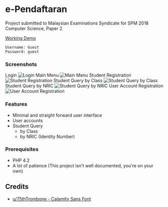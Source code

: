 # e-Pendaftaran
Project submitted to Malaysian Examinations Syndicate for SPM 2018 Computer Science, Paper 2

[Working Demo](https://ependaftaran.000webhostapp.com/)
```
Username: Guest
Password: guest
```
### Screenshots
Login
![Login](https://files.catbox.moe/qrzsaq.png)
Main Menu
![Main Menu](https://files.catbox.moe/n10the.png)
Student Registration
![Student Registration](https://files.catbox.moe/yed000.png)
Student Query by Class
![Student Query by Class](https://files.catbox.moe/c9qkng.png)
Student Query by NRIC
![Student Query by NRIC](https://files.catbox.moe/gmkv6h.png)
User Account Registration
![User Account Registration](https://files.catbox.moe/e7h6jt.png)

### Features
* Minimal and straight forward user interface
* User accounts
* Student Query
  * by Class
  * by NRIC (Identity Number)

### Prerequisites
* PHP 4.2
* A lot of patience (This project isn't well documented, you're on your own)

## Credits
* [u/75thTrombone - Calamity Sans Font](https://www.reddit.com/r/zelda/comments/5txuba/breath_of_the_wild_ui_font/)
